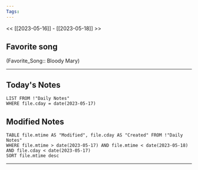 ```yaml
---
Tags:
---
```

<< [[2023-05-16]] - [[2023-05-18]] >>
## Favorite song
(Favorite_Song:: Bloody Mary)

___
## Today's Notes
```dataview
LIST FROM !"Daily Notes"
WHERE file.cday = date(2023-05-17)
```
## Modified Notes
```dataview
TABLE file.mtime AS "Modified", file.cday AS "Created" FROM !"Daily Notes" 
WHERE file.mtime > date(2023-05-17) AND file.mtime < date(2023-05-18) AND file.cday < date(2023-05-17)
SORT file.mtime desc
```
___
